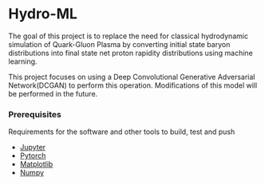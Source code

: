 # Hydro-ML

The goal of this project is to replace the need for classical hydrodynamic simulation of Quark-Gluon Plasma by converting initial state baryon distributions into final state net proton rapidity distributions using machine learning.

This project focuses on using a Deep Convolutional Generative Adversarial Network(DCGAN) to perform this operation. Modifications of this model will be performed in the future.

### Prerequisites
Requirements for the software and other tools to build, test and push
- [Jupyter](https://jupyter.org/)
- [Pytorch](https://pytorch.org/)
- [Matplotlib](https://matplotlib.org/)
- [Numpy](https://numpy.org/)
